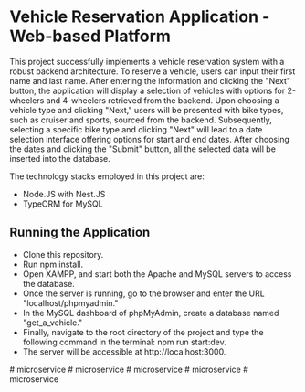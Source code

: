 # Vehicle Reservation Application - Web-based Platform

This project successfully implements a vehicle reservation system with a robust backend architecture. To reserve a vehicle, users can input their first name and last name. After entering the information and clicking the "Next" button, the application will display a selection of vehicles with options for 2-wheelers and 4-wheelers retrieved from the backend. Upon choosing a vehicle type and clicking "Next," users will be presented with bike types, such as cruiser and sports, sourced from the backend. Subsequently, selecting a specific bike type and clicking "Next" will lead to a date selection interface offering options for start and end dates. After choosing the dates and clicking the "Submit" button, all the selected data will be inserted into the database.

The technology stacks employed in this project are:

- Node.JS with Nest.JS
- TypeORM for MySQL

## Running the Application

- Clone this repository.
- Run npm install.
- Open XAMPP, and start both the Apache and MySQL servers to access the database.
- Once the server is running, go to the browser and enter the URL "localhost/phpmyadmin."
- In the MySQL dashboard of phpMyAdmin, create a database named "get_a_vehicle."
- Finally, navigate to the root directory of the project and type the following command in the terminal: npm run start:dev.
- The server will be accessible at http://localhost:3000.

#   m i c r o s e r v i c e  
 #   m i c r o s e r v i c e  
 #   m i c r o s e r v i c e  
 #   m i c r o s e r v i c e  
 #   m i c r o s e r v i c e  
 
